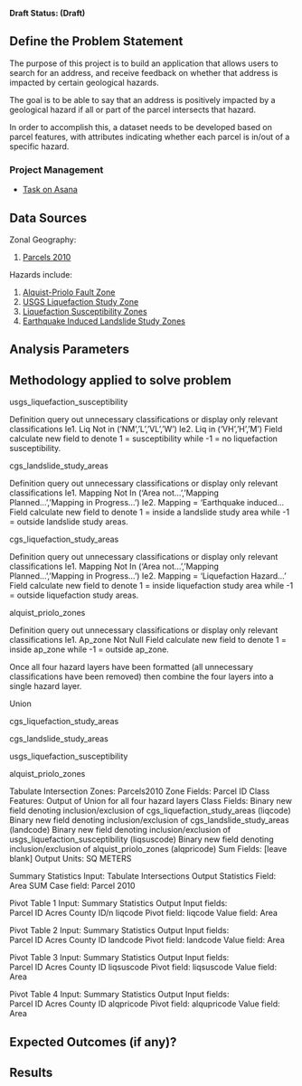 **Draft Status: (Draft)**

## Define the Problem Statement
The purpose of this project is to build an application that allows users to search for an address, and receive feedback on whether that address is impacted by certain geological hazards.

The goal is to be able to say that an address is positively impacted by a geological hazard if all or part of the parcel intersects that hazard.

In order to accomplish this, a dataset needs to be developed based on parcel features, with attributes indicating whether each parcel is in/out of a specific hazard. 

### Project Management 
- [Task on Asana](https://app.asana.com/0/412103232252676/795829633431058/f)

## Data Sources
Zonal Geography:
1. [Parcels 2010](https://mtc.maps.arcgis.com/home/group.html?id=66c3ed0ebab0480788a9d2cf49afb57d#overview)

Hazards include: 
1. [Alquist-Priolo Fault Zone](https://mtc.maps.arcgis.com/home/item.html?id=1935ec41c8b04a21bff1ebb1e5c050ca)
2. [USGS Liquefaction Study Zone](https://mtc.maps.arcgis.com/home/item.html?id=044546a891414c90a17a54bb2aa594bb)
3. [Liquefaction Susceptibility Zones](https://mtc.maps.arcgis.com/home/item.html?id=b88a7506b3054189b2cbd475371b1199)
4. [Earthquake Induced Landslide Study Zones](https://mtc.maps.arcgis.com/home/item.html?id=2b40285fe87a402db105de31dd124dc0#overview)

## Analysis Parameters


## Methodology applied to solve problem
usgs_liquefaction_susceptibility

Definition query out unnecessary classifications or display only relevant classifications
	Ie1. Liq Not in (‘NM’,’L’,’VL’,’W’)
	Ie2. Liq in (‘VH’,’H’,’M’)
Field calculate new field to denote 1 = susceptibility while -1 = no liquefaction susceptibility.

cgs_landslide_study_areas

Definition query out unnecessary classifications or display only relevant classifications
	Ie1. Mapping Not In (‘Area not…’,’Mapping Planned…’,’Mapping in Progress…’) 
	Ie2. Mapping = ‘Earthquake induced…
Field calculate new field to denote 1 = inside a landslide study area while -1 = outside landslide study areas.

cgs_liquefaction_study_areas

Definition query out unnecessary classifications or display only relevant classifications
	Ie1. Mapping Not In (‘Area not…’,’Mapping Planned…’,’Mapping in Progress…’)
	Ie2. Mapping = ‘Liquefaction Hazard…’
Field calculate new field to denote 1 = inside liquefaction study area while -1 = outside liquefaction study areas.

alquist_priolo_zones

Definition query out unnecessary classifications or display only relevant classifications
	Ie1. Ap_zone Not Null
Field calculate new field to denote 1 = inside ap_zone while -1 = outside ap_zone.

Once all four hazard layers have been formatted (all unnecessary classifications have been removed) then combine the four layers into a single hazard layer.

Union

cgs_liquefaction_study_areas

cgs_landslide_study_areas

usgs_liquefaction_susceptibility

alquist_priolo_zones

Tabulate Intersection
	Zones:	Parcels2010
	Zone Fields:	Parcel ID
	Class Features:	Output of Union for all four hazard layers
	Class Fields:
		Binary new field denoting inclusion/exclusion of cgs_liquefaction_study_areas (liqcode)
		Binary new field denoting inclusion/exclusion of cgs_landslide_study_areas (landcode)
		Binary new field denoting inclusion/exclusion of usgs_liquefaction_susceptibility (liqsuscode)
		Binary new field denoting inclusion/exclusion of alquist_priolo_zones (alqpricode)
Sum Fields:	[leave blank]
Output Units:	SQ METERS

Summary Statistics
    Input:	Tabulate Intersections Output
    Statistics Field:	Area SUM
    Case field:	Parcel 2010

Pivot Table 1
	Input:	Summary Statistics Output
	Input fields:	
		Parcel ID
		Acres
		County ID/n
		liqcode
	Pivot field:	liqcode
	Value field:	Area

Pivot Table 2
	Input:	Summary Statistics Output
	Input fields:	
		Parcel ID
		Acres
		County ID
		landcode
	Pivot field:	landcode
	Value field:	Area

Pivot Table 3
	Input:	Summary Statistics Output
	Input fields:	
		Parcel ID
		Acres
		County ID
		liqsuscode
	Pivot field:	liqsuscode
	Value field:	Area

Pivot Table 4
	Input:	Summary Statistics Output
	Input fields:	
		Parcel ID
		Acres
		County ID
		alqpricode
	Pivot field:	alqupricode
	Value field:	Area






## Expected Outcomes (if any)?


## Results


